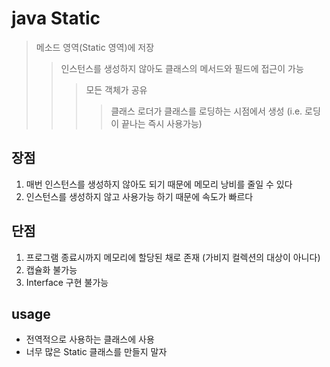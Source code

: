 # java Static

> 메소드 영역(Static 영역)에 저장
>
> > 인스턴스를 생성하지 않아도 클래스의 메서드와 필드에 접근이 가능
> >
> > > 모든 객체가 공유
> > >
> > > > 클래스 로더가 클래스를 로딩하는 시점에서 생성 (i.e. 로딩이 끝나는 즉시 사용가능)

## 장점

1. 매번 인스턴스를 생성하지 않아도 되기 때문에 메모리 낭비를 줄일 수 있다
2. 인스턴스를 생성하지 않고 사용가능 하기 때문에 속도가 빠르다

## 단점

1. 프로그램 종료시까지 메모리에 할당된 채로 존재 (가비지 컬렉션의 대상이 아니다)
2. 캡슐화 불가능
3. Interface 구현 불가능

## usage

- 전역적으로 사용하는 클래스에 사용
- 너무 많은 Static 클래스를 만들지 말자
